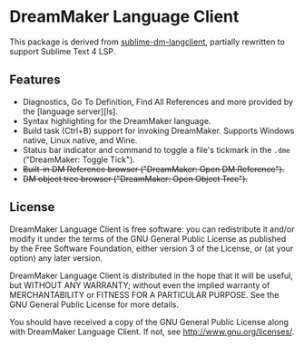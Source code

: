# DreamMaker Language Client

This package is derived from [sublime-dm-langclient](https://github.com/SpaceManiac/sublime-dm-langclient/), partially rewritten to support Sublime Text 4 LSP.

## Features

* Diagnostics, Go To Definition, Find All References and more provided by the
  [language server][ls].
* Syntax highlighting for the DreamMaker language.
* Build task (Ctrl+B) support for invoking DreamMaker. Supports Windows native,
  Linux native, and Wine.
* Status bar indicator and command to toggle a file's tickmark in the `.dme`
  ("DreamMaker: Toggle Tick").
* ~~Built-in DM Reference browser ("DreamMaker: Open DM Reference").~~
* ~~DM object tree browser ("DreamMaker: Open Object Tree").~~

## License

DreamMaker Language Client is free software: you can redistribute it and/or modify
it under the terms of the GNU General Public License as published by
the Free Software Foundation, either version 3 of the License, or
(at your option) any later version.

DreamMaker Language Client is distributed in the hope that it will be useful,
but WITHOUT ANY WARRANTY; without even the implied warranty of
MERCHANTABILITY or FITNESS FOR A PARTICULAR PURPOSE.  See the
GNU General Public License for more details.

You should have received a copy of the GNU General Public License
along with DreamMaker Language Client.  If not, see <http://www.gnu.org/licenses/>.

